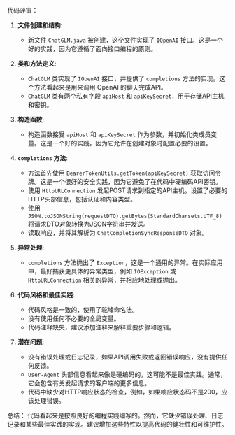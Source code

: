代码评审：

1. **文件创建和结构**:
   - 新文件 `ChatGLM.java` 被创建，这个文件实现了 `IOpenAI` 接口。这是一个好的实践，因为它遵循了面向接口编程的原则。

2. **类和方法定义**:
   - `ChatGLM` 类实现了 `IOpenAI` 接口，并提供了 `completions` 方法的实现。这个方法看起来是用来调用 OpenAI 的聊天完成API。
   - `ChatGLM` 类有两个私有字段 `apiHost` 和 `apiKeySecret`，用于存储API主机和密钥。

3. **构造函数**:
   - 构造函数接受 `apiHost` 和 `apiKeySecret` 作为参数，并初始化类成员变量。这是一个好的实践，因为它允许在创建对象时配置必要的设置。

4. **`completions` 方法**:
   - 方法首先使用 `BearerTokenUtils.getToken(apiKeySecret)` 获取访问令牌。这是一个很好的安全实践，因为它避免了在代码中硬编码API密钥。
   - 使用 `HttpURLConnection` 发起POST请求到指定的API主机。设置了必要的HTTP头部信息，包括认证和内容类型。
   - 使用 `JSON.toJSONString(requestDTO).getBytes(StandardCharsets.UTF_8)` 将请求DTO对象转换为JSON字符串并发送。
   - 读取响应，并将其解析为 `ChatCompletionSyncResponseDTO` 对象。

5. **异常处理**:
   - `completions` 方法抛出了 `Exception`，这是一个通用的异常。在实际应用中，最好捕获更具体的异常类型，例如 `IOException` 或 `HttpURLConnection` 相关的异常，并相应地处理或抛出。

6. **代码风格和最佳实践**:
   - 代码风格是一致的，使用了驼峰命名法。
   - 没有使用任何不必要的全局变量。
   - 代码注释缺失，建议添加注释来解释重要步骤和逻辑。

7. **潜在问题**:
   - 没有错误处理或日志记录，如果API调用失败或返回错误响应，没有提供任何反馈。
   - `User-Agent` 头部信息看起来像是硬编码的，这可能不是最佳实践。通常，它会包含有关发起请求的客户端的更多信息。
   - 代码中缺少对HTTP响应状态的检查，例如，如果响应状态码不是200，应该处理错误。

总结：
代码看起来是按照良好的编程实践编写的。然而，它缺少错误处理、日志记录和某些最佳实践的实现。建议增加这些特性以提高代码的健壮性和可维护性。